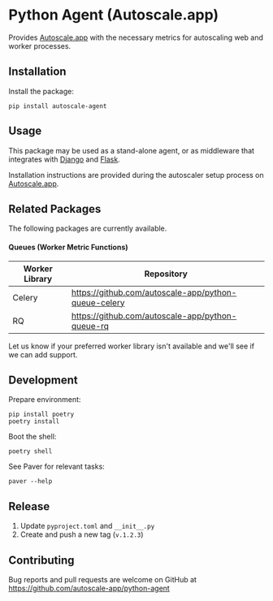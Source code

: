 # Python Agent (Autoscale.app)

Provides [Autoscale.app] with the necessary metrics for autoscaling web and worker processes.

## Installation

Install the package:

    pip install autoscale-agent

## Usage

This package may be used as a stand-alone agent, or as middleware that integrates with [Django] and [Flask].

Installation instructions are provided during the autoscaler setup process on [Autoscale.app].

## Related Packages

The following packages are currently available.

#### Queues (Worker Metric Functions)

| Worker Library | Repository                                           |
|----------------|------------------------------------------------------|
| Celery         | https://github.com/autoscale-app/python-queue-celery |
| RQ             | https://github.com/autoscale-app/python-queue-rq     |

Let us know if your preferred worker library isn't available and we'll see if we can add support.

## Development

Prepare environment:

    pip install poetry
    poetry install


Boot the shell:

    poetry shell

See Paver for relevant tasks:

    paver --help

## Release

1. Update `pyproject.toml` and `__init__.py`
2. Create and push a new tag (`v.1.2.3`)

## Contributing

Bug reports and pull requests are welcome on GitHub at https://github.com/autoscale-app/python-agent

[Autoscale.app]: https://autoscale.app
[Django]: https://www.djangoproject.com
[Flask]: https://palletsprojects.com/p/flask/
[Celery]: https://docs.celeryq.dev/en/stable/
[RQ]: https://python-rq.org
